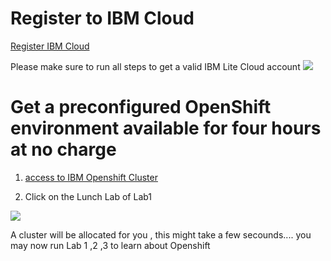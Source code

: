 
# Register to IBM Cloud 

[Register IBM Cloud](https://ibm.biz/Bdq99A)

Please make sure to run all steps to get a valid IBM Lite Cloud account 
![](README_IMAGES/Register.png)

# Get a preconfigured OpenShift environment available for four hours at no charge
1. [access to IBM Openshift  Cluster]( https://developer.ibm.com/openlabs/openshift)

2. Click on the Lunch Lab of Lab1  

![](README_IMAGES/OC.png)

A cluster will be allocated for you , this might take a few secounds....  you may now run Lab 1 ,2 ,3 to learn about Openshift 
